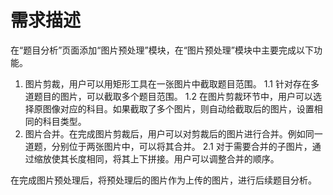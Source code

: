 # 需求描述
在“题目分析”页面添加“图片预处理”模块，在“图片预处理”模块中主要完成以下功能。
1. 图片剪裁，用户可以用矩形工具在一张图片中截取题目范围。
    1.1 针对存在多道题目的图片，可以截取多个题目范围。
    1.2 在图片剪裁环节中，用户可以选择原图像对应的科目。如果截取了多个图片，则自动给截取后的图片，设置相同的科目类型。
2. 图片合并。在完成图片剪裁后，用户可以对剪裁后的图片进行合并。例如同一道题，分别位于两张图片中，可以将其合并。
    2.1 对于需要合并的子图片，通过缩放使其长度相同，将其上下拼接。用户可以调整合并的顺序。

在完成图片预处理后，将预处理后的图片作为上传的图片，进行后续题目分析。

